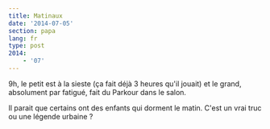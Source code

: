 ```yaml
---
title: Matinaux
date: '2014-07-05'
section: papa
lang: fr
type: post
2014:
    - '07'
---
```


9h, le petit est à la sieste (ça fait déjà 3 heures qu'il jouait) et le grand, absolument par fatigué, fait du Parkour dans le salon.

Il parait que certains ont des enfants qui dorment le matin. C'est un vrai truc ou une légende urbaine ?
